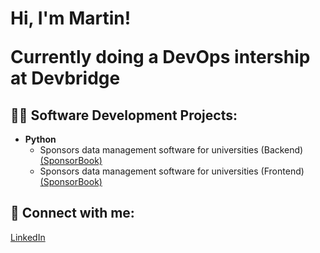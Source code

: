 <h1>Hi, I'm Martin!

Currently doing a DevOps intership at Devbridge

 
<h2>👨‍💻 Software Development Projects:</h2>

- <b>Python</b>
  - Sponsors data management software for universities (Backend) [(SponsorBook)](https://github.com/paukstelom/sponsorbook)
  - Sponsors data management software for universities (Frontend) [(SponsorBook)](https://github.com/paukstelom/sponsorbookui)

<h2> 🤳 Connect with me:</h2>

<a href="https://www.linkedin.com/in/paukstelis/">LinkedIn</a>
